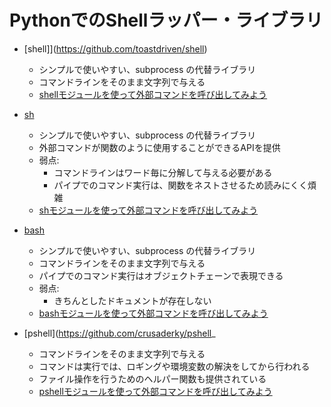 # PythonでのShellラッパー・ライブラリ

 - [shell]](https://github.com/toastdriven/shell)
   - シンプルで使いやすい、subprocess の代替ライブラリ
   - コマンドラインをそのまま文字列で与える
   - [shellモジュールを使って外部コマンドを呼び出してみよう](01_Shell)

 - [sh](https://github.com/amoffat/sh)
   - シンプルで使いやすい、subprocess の代替ライブラリ
   - 外部コマンドが関数のように使用することができるAPIを提供
   - 弱点:
     - コマンドラインはワード毎に分解して与える必要がある
     - パイプでのコマンド実行は、関数をネストさせるため読みにくく煩雑
   - [shモジュールを使って外部コマンドを呼び出してみよう](02_Sh)

 - [bash](https://github.com/alexcouper/bash)
   - シンプルで使いやすい、subprocess の代替ライブラリ
   - コマンドラインをそのまま文字列で与える
   - パイプでのコマンド実行はオブジェクトチェーンで表現できる
   - 弱点:
     - きちんとしたドキュメントが存在しない
   - [bashモジュールを使って外部コマンドを呼び出してみよう](03_Bash)

 - [pshell](https://github.com/crusaderky/pshell_
   - コマンドラインをそのまま文字列で与える
   - コマンドは実行では、ロギングや環境変数の解決をしてから行われる
   - ファイル操作を行うためのヘルパー関数も提供されている
   - [pshellモジュールを使って外部コマンドを呼び出してみよう](04_Pshell)
